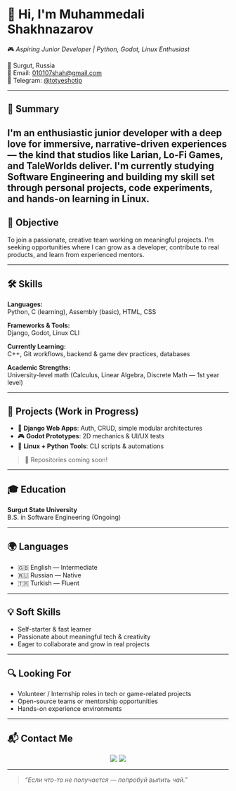 # 👋 Hi, I'm Muhammedali Shakhnazarov

🎮 *Aspiring Junior Developer | Python, Godot, Linux Enthusiast*

📍 Surgut, Russia  
📧 Email: 010107shah@gmail.com  
💬 Telegram: [@totyeshotip](https://t.me/totyeshotip)  

---

## 🧠 Summary
I'm an enthusiastic junior developer with a deep love for immersive, narrative-driven experiences — the kind that studios like **Larian**, **Lo-Fi Games**, and **TaleWorlds** deliver. I'm currently studying Software Engineering and building my skill set through personal projects, code experiments, and hands-on learning in Linux.
---
## 🎯 Objective
To join a passionate, creative team working on meaningful projects. I'm seeking opportunities where I can grow as a developer, contribute to real products, and learn from experienced mentors.

---

## 🛠️ Skills

**Languages:**  
Python, C (learning), Assembly (basic), HTML, CSS

**Frameworks & Tools:**  
Django, Godot, Linux CLI

**Currently Learning:**  
C++, Git workflows, backend & game dev practices, databases

**Academic Strengths:**  
University-level math (Calculus, Linear Algebra, Discrete Math — 1st year level)

---

## 🚧 Projects (Work in Progress)
- 🧩 **Django Web Apps**: Auth, CRUD, simple modular architectures  
- 🎮 **Godot Prototypes**: 2D mechanics & UI/UX tests  
- 🐧 **Linux + Python Tools**: CLI scripts & automations  

> 🚀 Repositories coming soon!

---

## 🎓 Education
**Surgut State University**  
B.S. in Software Engineering (Ongoing)

---

## 🌍 Languages
- 🇬🇧 English — Intermediate  
- 🇷🇺 Russian — Native  
- 🇹🇷 Turkish — Fluent  

---

## 💡 Soft Skills
- Self-starter & fast learner  
- Passionate about meaningful tech & creativity  
- Eager to collaborate and grow in real projects  

---

## 🔍 Looking For
- Volunteer / Internship roles in tech or game-related projects  
- Open-source teams or mentorship opportunities  
- Hands-on experience environments  

---

## 📬 Contact Me
<p align="center">
  <a href="mailto:010107shah@gmail.com"><img src="https://img.shields.io/badge/Email-010107shah@gmail.com-blue?style=for-the-badge&logo=gmail"></a>
  <a href="https://t.me/totyeshotip"><img src="https://img.shields.io/badge/Telegram-@totyeshotip-2CA5E0?style=for-the-badge&logo=telegram"></a>
</p>

---

> _“Если что-то не получается — попробуй выпить чай.”_
